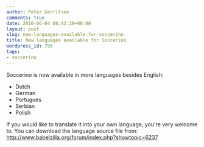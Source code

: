 ```yaml
---
author: Peter Gerritsen
comments: true
date: 2010-06-04 06:43:19+00:00
layout: post
slug: new-languages-available-for-soccerino
title: New languages available for Soccerino
wordpress_id: 795
tags:
- soccerino
---
```


Soccerino is now available in more languages besides English: 

* Dutch
* German
* Portugues
* Serbian
* Polish

If you would like to translate it into your own language, you're very welcome to. You can download the language source file from: http://www.babelzilla.org/forum/index.php?showtopic=6237
